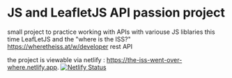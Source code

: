 # JS and LeafletJS API passion project
small project to practice working with APIs with variouse JS liblaries this time LeafLetJS and the "where is the ISS?" https://wheretheiss.at/w/developer rest API

the project is viewable via netlify : https://the-iss-went-over-where.netlify.app. 
[![Netlify Status](https://api.netlify.com/api/v1/badges/b9c2acb0-52e0-4b24-bffd-7cb209d7a6e1/deploy-status)](https://app.netlify.com/sites/the-iss-went-over-where/deploys)

